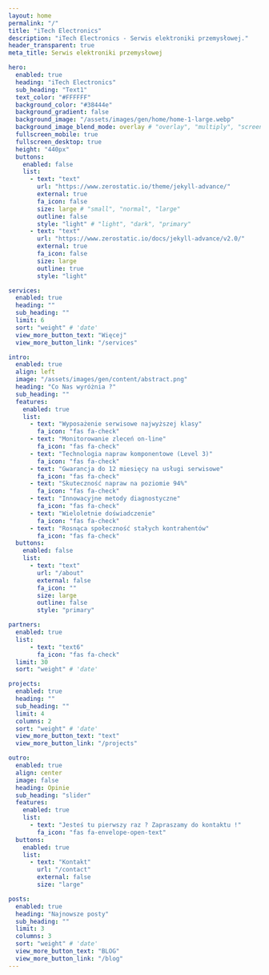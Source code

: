 ```yaml
---
layout: home
permalink: "/"
title: "iTech Electronics"
description: "iTech Electronics - Serwis elektroniki przemysłowej."
header_transparent: true
meta_title: Serwis elektroniki przemysłowej

hero:
  enabled: true
  heading: "iTech Electronics"
  sub_heading: "Text1"
  text_color: "#FFFFFF"
  background_color: "#38444e"
  background_gradient: false
  background_image: "/assets/images/gen/home/home-1-large.webp"
  background_image_blend_mode: overlay # "overlay", "multiply", "screen"
  fullscreen_mobile: true
  fullscreen_desktop: true
  height: "440px"
  buttons:
    enabled: false
    list:
      - text: "text"
        url: "https://www.zerostatic.io/theme/jekyll-advance/"
        external: true
        fa_icon: false
        size: large # "small", "normal", "large"
        outline: false
        style: "light" # "light", "dark", "primary"
      - text: "text"
        url: "https://www.zerostatic.io/docs/jekyll-advance/v2.0/"
        external: true
        fa_icon: false
        size: large
        outline: true
        style: "light"

services:
  enabled: true
  heading: ""
  sub_heading: ""
  limit: 6
  sort: "weight" # 'date'
  view_more_button_text: "Więcej"
  view_more_button_link: "/services"

intro:
  enabled: true
  align: left
  image: "/assets/images/gen/content/abstract.png"
  heading: "Co Nas wyróżnia ?"
  sub_heading: ""
  features:
    enabled: true
    list:
      - text: "Wyposażenie serwisowe najwyższej klasy"
        fa_icon: "fas fa-check"
      - text: "Monitorowanie zleceń on-line"
        fa_icon: "fas fa-check"
      - text: "Technologia napraw komponentowe (Level 3)"
        fa_icon: "fas fa-check"
      - text: "Gwarancja do 12 miesięcy na usługi serwisowe"
        fa_icon: "fas fa-check"
      - text: "Skuteczność napraw na poziomie 94%"
        fa_icon: "fas fa-check"
      - text: "Innowacyjne metody diagnostyczne"
        fa_icon: "fas fa-check"
      - text: "Wieloletnie doświadczenie"
        fa_icon: "fas fa-check"
      - text: "Rosnąca społeczność stałych kontrahentów"
        fa_icon: "fas fa-check"
  buttons:
    enabled: false
    list:
      - text: "text"
        url: "/about"
        external: false
        fa_icon: ""
        size: large
        outline: false
        style: "primary"

partners:
  enabled: true
  list:
      - text: "text6"
        fa_icon: "fas fa-check"
  limit: 30
  sort: "weight" # 'date'

projects:
  enabled: true
  heading: ""
  sub_heading: ""
  limit: 4
  columns: 2
  sort: "weight" # 'date'
  view_more_button_text: "text"
  view_more_button_link: "/projects"

outro:
  enabled: true
  align: center
  image: false
  heading: Opinie
  sub_heading: "slider"
  features:
    enabled: true
    list:
      - text: "Jesteś tu pierwszy raz ? Zapraszamy do kontaktu !"
        fa_icon: "fas fa-envelope-open-text"
  buttons:
    enabled: true
    list:
      - text: "Kontakt"
        url: "/contact"
        external: false
        size: "large"

posts:
  enabled: true
  heading: "Najnowsze posty"
  sub_heading: ""
  limit: 3
  columns: 3
  sort: "weight" # 'date'
  view_more_button_text: "BLOG"
  view_more_button_link: "/blog"
---
```

